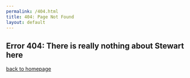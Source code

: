 ```yaml
---
permalink: /404.html
title: 404: Page Not Found
layout: default
---
```

## Error 404: There is really nothing about Stewart here
[back to homepage](/index.md)

